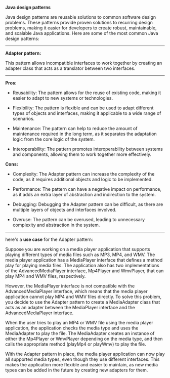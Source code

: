 **Java design patterns**

Java design patterns are reusable solutions to common software design problems. These patterns provide proven solutions to recurring design problems, making it easier for developers to create robust, maintainable, and scalable Java applications. Here are some of the most common Java design patterns:
___

**Adapter pattern:** 

This pattern allows incompatible interfaces to work together by creating an adapter class that acts as a translator between two interfaces.
___

**Pros:**

- Reusability: The pattern allows for the reuse of existing code, making it easier to adapt to new systems or technologies.


- Flexibility: The pattern is flexible and can be used to adapt different types of objects and interfaces, making it applicable to a wide range of scenarios.


- Maintenance: The pattern can help to reduce the amount of maintenance required in the long term, as it separates the adaptation logic from the core logic of the system.


- Interoperability: The pattern promotes interoperability between systems and components, allowing them to work together more effectively.


**Cons:**

- Complexity: The Adapter pattern can increase the complexity of the code, as it requires additional objects and logic to be implemented.


- Performance: The pattern can have a negative impact on performance, as it adds an extra layer of abstraction and indirection to the system.


- Debugging: Debugging the Adapter pattern can be difficult, as there are multiple layers of objects and interfaces involved.


- Overuse: The pattern can be overused, leading to unnecessary complexity and abstraction in the system.

___

here's a **use case** for the Adapter pattern:

Suppose you are working on a media player application that supports playing different types of media files such as MP3, MP4, and WMV. The media player application has a MediaPlayer interface that defines a method play for playing media files. The application also has two implementations of the AdvancedMediaPlayer interface, Mp4Player and WmvPlayer, that can play MP4 and WMV files, respectively.

However, the MediaPlayer interface is not compatible with the AdvancedMediaPlayer interface, which means that the media player application cannot play MP4 and WMV files directly. To solve this problem, you decide to use the Adapter pattern to create a MediaAdapter class that acts as an adapter between the MediaPlayer interface and the AdvancedMediaPlayer interface.

When the user tries to play an MP4 or WMV file using the media player application, the application checks the media type and uses the MediaAdapter to play the file. The MediaAdapter creates an instance of either the Mp4Player or WmvPlayer depending on the media type, and then calls the appropriate method (playMp4 or playWmv) to play the file.

With the Adapter pattern in place, the media player application can now play all supported media types, even though they use different interfaces. This makes the application more flexible and easier to maintain, as new media types can be added in the future by creating new adapters for them.